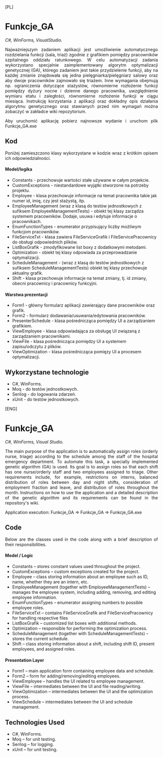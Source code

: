 [PL]
# Funkcje_GA
<i>C#, WinForms, VisualStudio.</i>
<p align="justify"> Najważniejszym zadaniem aplikacji jest umożliwienie automatycznego rozdzielania funkcji (sala, triaż) zgodnie z grafikiem pomiędzy pracowników szpitalnego oddziału ratunkowego. W celu automatyzacji zadania wykorzystano specjalnie zaimplementowany algorytm optymalizacji genetycznej (GA), którego zadaniem jest takie przydzielenie funkcji, aby na każdej zmianie znajdowała się jedna pielęgniarka/pielęgniarz salowy oraz aby dwoje pracowników zajmowało się triażem. Inne wymagania obejmują np. ograniczenia dotyczące stażystów, równomierne rozłożenie funkcji pomiędzy dyżury nocne i dzienne danego pracownika, uwzględnienie wymiaru etatu i zaległości, równomierne rozłożenie funkcji w ciągu miesiąca. Instrukcję korzystania z aplikacji oraz dokładny opis działania algorytmu genetycznego oraz stawianych przed nim wymagań można zobaczyć w zakładce wiki repozytorium.</p>

<p align="justify">Aby uruchomić aplikację pobierz najnowsze wydanie i uruchom plik Funkcje_GA.exe</p>
 
## Kod

<p align="justify">Poniżej zamieszczono klasy wykorzystane w kodzie wraz z krótkim opisem ich odpowiedzialności.</p>

#### Model/logika

* Constants - przechowuje wartości stałe używane w całym projekcie.
* CustomExceptions - niestandardowe wyjątki stworzone na potrzeby projektu.
* Employee - klasa przechowuje informacje na temat pracownika takie jak numer id, imię, czy jest stażystą, itp.
* EmployeeManagement (wraz z klasą do testów jednostkowych z sufiksem EmployeeManagementTests) - obiekt tej klasy zarządza systemem pracowników. Dodaje, usuwa i edytuje informacje o pracownikach.
* EnumFunctionTypes - enumerator przypisujący liczby możliwym funkcjom pracowników.
* FileServiceTxt - klasa zawiera FileServiceGrafik i FileServicePracownicy do obsługi odpowiednich plików.
* ListBoxGrafik - zmodyfikowane list boxy z dodatkowymi metodami.
* Optimization - obiekt tej klasy odpowiada za przeprowadzanie optymalizacji.
* ScheduleManagement - (wraz z klasą do testów jednostkowych z sufiksem ScheduleManagementTests) obiekt tej klasy przechowuje aktualny grafik.
* Shift - klasa przechowuje informacje na temat zmiany, tj. id zmiany, obecni pracownicy i pracownicy funkcyjni.

#### Warstwa prezentacji

*  Form1 - główny formularz aplikacji zawierający dane pracowników oraz grafik.
*  Form2 - formularz dodawania/usuwania/edytowania pracowników.
*  PresenterSchedule - klasa pośrednicząca pomiędzy UI a zarządzaniem grafikiem.
*  ViewEmployee - klasa odpowiadająca za obsługę UI związaną z zarządzaniem pracownikami.
*  ViewFile - klasa pośrednicząca pomiędzy UI a systemem zapisu/odczytu z plików.
*  ViewOptimization - klasa pośrednicząca pomięzy UI a procesem optymalizacji.

## Wykorzystane technologie

* C#, WinForms.
* Moq - do testów jednostkowych.
* Serilog - do logowania zdarzeń.
* xUnit - do testów jednostkowych.

[ENG]<br>
# Funkcje_GA

<i>C#, WinForms, Visual Studio.</i>

<p align="justify"> The main purpose of the application is to automatically assign roles (orderly nurse, triage) according to the schedule among the staff of the hospital emergency department. To automate this task, a specially implemented genetic algorithm (GA) is used. Its goal is to assign roles so that each shift has one nurse/orderly staff and two employees assigned to triage. Other requirements include, for example, restrictions on interns, balanced distribution of roles between day and night shifts, consideration of employment fraction and leave, and distribution of roles throughout the month. Instructions on how to use the application and a detailed description of the genetic algorithm and its requirements can be found in the repository's wiki. </p> 

<p align="justify"> Application execution: Funkcje_GA => Funkcje_GA => Funkcje_GA.exe </p>

## Code

<p align="justify"> Below are the classes used in the code along with a brief description of their responsibilities. </p>

#### Model / Logic

* Constants – stores constant values used throughout the project.
* CustomExceptions – custom exceptions created for the project.
* Employee – class storing information about an employee such as ID, name, whether they are an intern, etc.
* EmployeeManagement (together with EmployeeManagementTests) – manages the employee system, including adding, removing, and editing employee information.
* EnumFunctionTypes – enumerator assigning numbers to possible employee roles.
* FileServiceTxt – contains FileServiceGrafik and FileServicePracownicy for handling respective files
* ListBoxGrafik – customized list boxes with additional methods.
* Optimization – responsible for performing the optimization process.
* ScheduleManagement (together with ScheduleManagementTests) – stores the current schedule.
* Shift – class storing information about a shift, including shift ID, present employees, and assigned roles.

#### Presentation Layer

* Form1 – main application form containing employee data and schedule.
* Form2 – form for adding/removing/editing employees.
* ViewEmployee – handles the UI related to employee management.
* ViewFile – intermediates between the UI and file reading/writing.
* ViewOptimization – intermediates between the UI and the optimization process.
* ViewSchedule – intermediates between the UI and schedule management.

## Technologies Used

* C#, WinForms.
* Moq – for unit testing.
* Serilog – for logging.
* xUnit – for unit testing.
